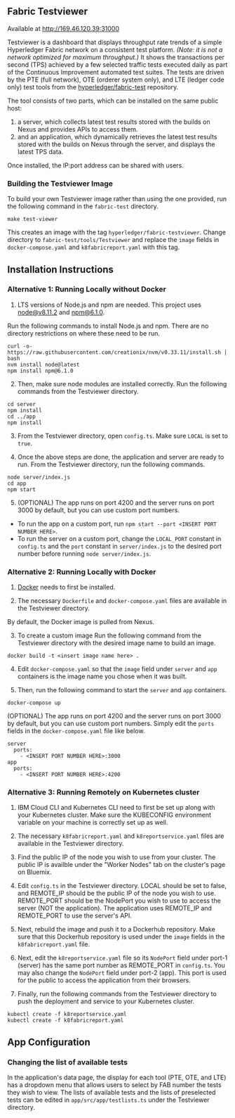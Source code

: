 ## Fabric Testviewer

Available at http://169.46.120.39:31000

Testviewer is a dashboard that displays throughput rate trends of a simple Hyperledger Fabric network on a consistent test platform. *(Note: it is not a network optimized for maximum throughput.)* It shows the transactions per second (TPS) achieved by a few selected traffic tests executed daily as part of the Continuous Improvement automated test suites. The tests are driven by the PTE (full network), OTE (orderer system only), and LTE (ledger code only) test tools from the [hyperledger/fabric-test](https://github.com/hyperledger/fabric-test) repository.

The tool consists of two parts, which can be installed on the same public host:
1. a server, which collects latest test results stored with the builds on Nexus and provides APIs to access them.
2. and an application, which dynamically retrieves the latest test results stored with the builds on Nexus through the server, and displays the latest TPS data.

Once installed, the IP:port address can be shared with users.


### Building the Testviewer Image

To build your own Testviewer image rather than using the one provided, run the following command in the `fabric-test` directory.
```
make test-viewer
```
This creates an image with the tag `hyperledger/fabric-testviewer`. Change directory to `fabric-test/tools/Testviewer` and replace the `image` fields in `docker-compose.yaml` and `k8fabricreport.yaml` with this tag.



## Installation Instructions

### Alternative 1: Running Locally without Docker

1. LTS versions of Node.js and npm are needed. This project uses node@v8.11.2 and npm@6.1.0.

Run the following commands to install Node.js and npm. There are no directory restrictions on where these need to be run.

```
curl -o- https://raw.githubusercontent.com/creationix/nvm/v0.33.11/install.sh | bash
nvm install node@latest
npm install npm@6.1.0
```

2. Then, make sure node modules are installed correctly. Run the following commands from the Testviewer directory.

```
cd server
npm install
cd ../app
npm install
```

3. From the Testviewer directory, open `config.ts`. Make sure `LOCAL` is set to `true`.

4. Once the above steps are done, the application and server are ready to run. From the Testviewer directory, run the following commands.

```
node server/index.js
cd app
npm start
```

5. (OPTIONAL) The app runs on port 4200 and the server runs on port 3000 by default, but you can use custom port numbers.
- To run the app on a custom port, run `npm start --port <INSERT PORT NUMBER HERE>`.
- To run the server on a custom port, change the `LOCAL_PORT` constant in `config.ts` and the `port` constant in `server/index.js` to the desired port number before running `node server/index.js`.


### Alternative 2: Running Locally with Docker

1. [Docker](https://docs.docker.com/) needs to first be installed.

2. The necessary `Dockerfile` and `docker-compose.yaml` files are available in the Testviewer directory.

By default, the Docker image is pulled from Nexus.

3. To create a custom image Run the following command from the Testviewer directory with the desired image name to build an image.

```
docker build -t <insert image name here> .
```

4. Edit `docker-compose.yaml` so that the `image` field under `server` and `app` containers is the image name you chose when it was built.

5. Then, run the following command to start the `server` and `app` containers.

```
docker-compose up
```

(OPTIONAL) The app runs on port 4200 and the server runs on port 3000 by default, but you can use custom port numbers.
Simply edit the `ports` fields in the `docker-compose.yaml` file like below.

```
server
  ports:
    - <INSERT PORT NUMBER HERE>:3000
app
  ports:
    - <INSERT PORT NUMBER HERE>:4200
```


### Alternative 3: Running Remotely on Kubernetes cluster

1. IBM Cloud CLI and Kubernetes CLI need to first be set up along with your Kubernetes cluster. Make sure the KUBECONFIG environment variable on your machine is correctly set up as well.

2. The necessary `k8fabricreport.yaml` and `k8reportservice.yaml` files are available in the Testviewer directory.

3. Find the public IP of the node you wish to use from your cluster. The public IP is availble under the "Worker Nodes" tab on the cluster's page on Bluemix.

4. Edit `config.ts` in the Testviewer directory. LOCAL should be set to false, and REMOTE_IP should be the public IP of the node you wish to use. REMOTE_PORT should be the NodePort you wish to use to access the server (NOT the application). The application uses REMOTE_IP and REMOTE_PORT to use the server's API.

5. Next, rebuild the image and push it to a Dockerhub repository. Make sure that this Dockerhub repository is used under the `image` fields in the `k8fabricreport.yaml` file.

6. Next, edit the `k8reportservice.yaml` file so its `NodePort` field under port-1 (server) has the same port number as REMOTE_PORT in `config.ts`. You may also change the `NodePort` field under port-2 (app). This port is used for the public to access the application from their browsers.

7. Finally, run the following commands from the Testviewer directory to push the deployment and service to your Kubernetes cluster.
```
kubectl create -f k8reportservice.yaml
kubectl create -f k8fabricreport.yaml
```


## App Configuration

### Changing the list of available tests

In the application's data page, the display for each tool (PTE, OTE, and LTE) has a dropdown menu that allows users to select by FAB number the tests they wish to view. The lists of available tests and the lists of preselected tests can be edited in `app/src/app/testlists.ts` under the Testviewer directory.

